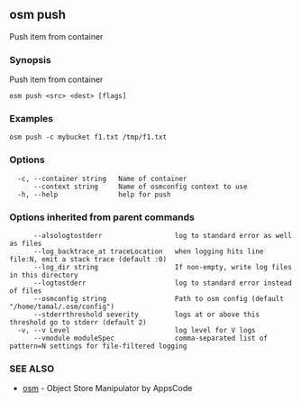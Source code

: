 ## osm push

Push item from container

### Synopsis


Push item from container

```
osm push <src> <dest> [flags]
```

### Examples

```
osm push -c mybucket f1.txt /tmp/f1.txt
```

### Options

```
  -c, --container string   Name of container
      --context string     Name of osmconfig context to use
  -h, --help               help for push
```

### Options inherited from parent commands

```
      --alsologtostderr                  log to standard error as well as files
      --log_backtrace_at traceLocation   when logging hits line file:N, emit a stack trace (default :0)
      --log_dir string                   If non-empty, write log files in this directory
      --logtostderr                      log to standard error instead of files
      --osmconfig string                 Path to osm config (default "/home/tamal/.osm/config")
      --stderrthreshold severity         logs at or above this threshold go to stderr (default 2)
  -v, --v Level                          log level for V logs
      --vmodule moduleSpec               comma-separated list of pattern=N settings for file-filtered logging
```

### SEE ALSO
* [osm](osm.md)	 - Object Store Manipulator by AppsCode


